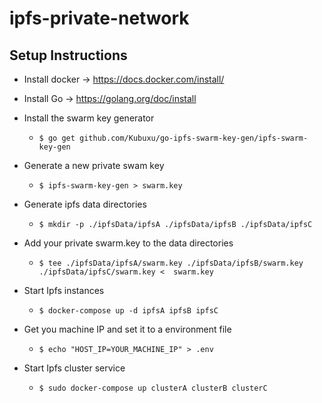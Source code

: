 # <p stytle="align:center">ipfs-private-network</p>

## Setup Instructions

 - Install docker -> https://docs.docker.com/install/
 
 - Install Go -> https://golang.org/doc/install
 
 - Install the swarm key generator
	 - `$ go get github.com/Kubuxu/go-ipfs-swarm-key-gen/ipfs-swarm-key-gen` 
 
 - Generate a new private swam key
	 - `$ ipfs-swarm-key-gen > swarm.key`

- Generate ipfs data directories
	- `$ mkdir -p ./ipfsData/ipfsA ./ipfsData/ipfsB ./ipfsData/ipfsC`

- Add your private swarm.key to the data directories
	- `$ tee ./ipfsData/ipfsA/swarm.key ./ipfsData/ipfsB/swarm.key ./ipfsData/ipfsC/swarm.key <  swarm.key` 

- Start Ipfs instances 
	- `$ docker-compose up -d ipfsA ipfsB ipfsC` 

- Get you machine IP and set it to a environment file
	- `$ echo "HOST_IP=YOUR_MACHINE_IP" > .env`

- Start Ipfs cluster service
	- `$ sudo docker-compose up clusterA clusterB clusterC`